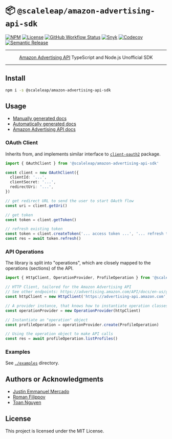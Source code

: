 # 📦 `@scaleleap/amazon-advertising-api-sdk`

[![NPM](https://img.shields.io/npm/v/@scaleleap/amazon-advertising-api-sdk)](https://npm.im/@scaleleap/amazon-advertising-api-sdk)
[![License](https://img.shields.io/npm/l/@scaleleap/amazon-advertising-api-sdk)](./LICENSE)
[![GitHub Workflow Status](https://img.shields.io/github/workflow/status/ScaleLeap/amazon-advertising-api-sdk/Release)](https://github.com/ScaleLeap/amazon-advertising-api-sdk/actions)
[![Snyk](https://img.shields.io/snyk/vulnerabilities/github/scaleleap/amazon-advertising-api-sdk)](https://snyk.io/test/github/scaleleap/amazon-advertising-api-sdk)
[![Codecov](https://img.shields.io/codecov/c/github/scaleleap/amazon-advertising-api-sdk)](https://codecov.io/gh/ScaleLeap/amazon-advertising-api-sdk)
[![Semantic Release](https://img.shields.io/badge/%20%20%F0%9F%93%A6%F0%9F%9A%80-semantic--release-e10079.svg)](https://github.com/semantic-release/semantic-release)

---

<p align="center">
  <a href="https://advertising.amazon.com/about-api">Amazon Advertising API</a> TypeScript and Node.js Unofficial SDK
</p>

---

## Install

```sh
npm i -s @scaleleap/amazon-advertising-api-sdk
```

## Usage

 * [Manually generated docs](https://github.com/ScaleLeap/amazon-advertising-api-sdk/tree/master/docs)
 * [Automatically generated docs](https://amazon-advertising-api-sdk.scaleleap.org)
 * [Amazon Advertising API docs](https://advertising.amazon.com/API/docs/en-us)

### OAuth Client

Inherits from, and implements similar interface to [`client-oauth2`](https://www.npmjs.com/package/client-oauth2) package.

```ts
import { OAuthClient } from '@scaleleap/amazon-advertising-api-sdk'

const client = new OAuthClient({
  clientId: '...',
  clientSecret: '...',
  redirectUri: '...',
})

// get redirect URL to send the user to start OAuth flow
const uri = client.getUri()

// get token
const token = client.getToken()

// refresh existing token
const token = client.createToken('... access token ...', '... refresh token ...')
const res = await token.refresh()
```

### API Operations

The library is split into "operations", which are closely mapped to the operations (sections) of the
API.

```ts
import { HttpClient, OperationProvider, ProfileOperation } from '@scaleleap/amazon-advertising-api-sdk'

// HTTP Client, tailored for the Amazon Advertising API
// See other endpoints: https://advertising.amazon.com/API/docs/en-us/get-started/how-to-use-api
const httpClient = new HttpClient('https://advertising-api.amazon.com', auth)

// A provider instance, that knows how to instantiate operation classes
const operationProvider = new OperationProvider(httpClient)

// Instantiate an "operation" object
const profileOperation = operationProvider.create(ProfileOperation)

// Using the operation object to make API calls
const res = await profileOperation.listProfiles()
```

### Examples

See [`./examples`](https://github.com/ScaleLeap/amazon-advertising-api-sdk/tree/master/examples) directory.

## Authors or Acknowledgments

* [Justin Emmanuel Mercado](https://github.com/justinemmanuelmercado)
* [Roman Filippov](https://github.com/moltar)
* [Toan Nguyen](https://github.com/nguyentoanit)

## License

This project is licensed under the MIT License.

